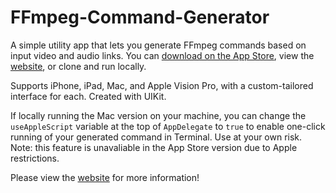 # FFmpeg-Command-Generator
A simple utility app that lets you generate FFmpeg commands based on input video and audio links.
You can [download on the App Store](https://apps.apple.com/us/app/ffmpeg-command-generator/id6444012595), view the [website](https://www.sunapps.org/ffmpeg-generator), or clone and run locally.

Supports iPhone, iPad, Mac, and Apple Vision Pro, with a custom-tailored interface for each. Created with UIKit.

If locally running the Mac version on your machine, you can change the `useAppleScript` variable at the top of `AppDelegate` to `true` to enable one-click running of your generated command in Terminal. Use at your own risk. Note: this feature is unavaliable in the App Store version due to Apple restrictions.

Please view the [website](https://www.sunapps.org/ffmpeg-generator) for more information!
